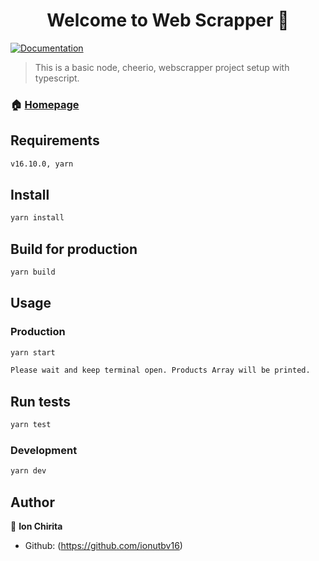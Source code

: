 <h1 align="center">Welcome to Web Scrapper 👋</h1>
<p>
  <a href="https://github.com/ionutbv16/node-webcrawler-typescript#readme" target="_blank">
    <img alt="Documentation" src="https://img.shields.io/badge/documentation-yes-brightgreen.svg" />
  </a>

</p>

> This is a basic node, cheerio, webscrapper project setup with typescript.

### 🏠 [Homepage](https://github.com/ionutbv16/node-webcrawler-typescript#readme)


## Requirements

```sh
v16.10.0, yarn
```

## Install

```sh
yarn install
```

## Build for production

```sh
yarn build
```

## Usage

### Production
```sh
yarn start
```

```sh
Please wait and keep terminal open. Products Array will be printed.
```

## Run tests

```sh
yarn test
```

### Development
```sh
yarn dev
```

## Author

👤 **Ion Chirita**

* Github: (https://github.com/ionutbv16)
